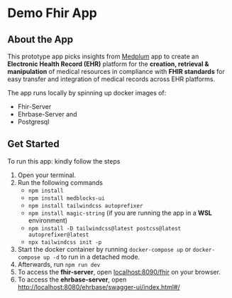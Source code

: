 # Demo Fhir App

## About the App

This prototype app picks insights from [Medplum](app.medplum.com) app to create an **Electronic Health Record (EHR)** platform for the **creation, retrieval & manipulation** of medical resources in compliance with **FHIR standards** for easy transfer and integration of medical records across EHR platforms.

The app runs locally by spinning up docker images of:

- Fhir-Server
- Ehrbase-Server and
- Postgresql

## Get Started

To run this app: kindly follow the steps

1. Open your terminal.
2. Run the following commands
   - `npm install`
   - `npm install medblocks-ui`
   - `npm install tailwindcss autoprefixer`
   - `npm install magic-string` (if you are running the app in a **WSL** environment)
   - `npm install -D tailwindcss@latest postcss@latest autoprefixer@latest`
   - `npx tailwindcss init -p`
3. Start the docker container by running `docker-compose up` or `docker-compose up -d` to run in a detached mode.
4. Afterwards, run `npm run dev`
5. To access the **fhir-server**, open [localhost:8090/fhir](localhost:8090/fhir) on your browser.
6. To access the **ehrbase-server**, open [http://localhost:8080/ehrbase/swagger-ui/index.html#/](http://localhost:8080/ehrbase/swagger-ui/index.html#/)
